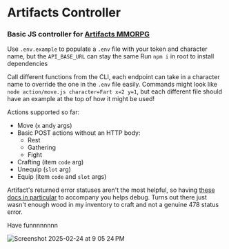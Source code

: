 # Artifacts Controller
### Basic JS controller for [Artifacts MMORPG](https://www.artifactsmmo.com/)

Use `.env.example` to populate a `.env` file with your token and character name, but the `API_BASE_URL` can stay the same
Run `npm i` in root to install dependencies

Call different functions from the CLI, each endpoint can take in a character name to override the one in the `.env` file easily.
Commands might look like `node action/move.js character=Fart x=2 y=1`, but each different file should have an example at the top of how it might be used! 

Actions supported so far:
- Move (`x` and`y` args)
- Basic POST actions without an HTTP body:
  - Rest
  - Gathering
  - Fight
- Crafting (item `code` arg)
- Unequip (`slot` arg)
- Equip (item `code` and `slot` args)

Artifact's returned error statuses aren't the most helpful, so having [these docs in particular](https://api.artifactsmmo.com/docs/#/) to accompany you helps debug. Turns out there just wasn't enough wood in my inventory to craft and not a genuine 478 status error.

Have funnnnnnnn 

![Screenshot 2025-02-24 at 9 05 24 PM](https://github.com/user-attachments/assets/8fc93922-6d96-428f-bfab-aaa826550cd4)

